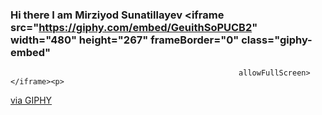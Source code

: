 ### Hi there  I am Mirziyod Sunatillayev       <iframe src="https://giphy.com/embed/GeuithSoPUCB2" width="480" height="267" frameBorder="0" class="giphy-embed" 
                                                       allowFullScreen></iframe><p>
  <a href="https://giphy.com/gifs/hello-a-goofy-movie-GeuithSoPUCB2">via GIPHY</a></p>

